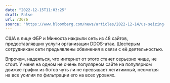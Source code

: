```yaml
---
date: "2022-12-15T11:03:25"
draft: False
url: /3676
source: "https://www.bloomberg.com/news/articles/2022-12-14/us-seizing-48-websites-that-offered-ready-made-ddos-attacks"
---
```


США в лице ФБР и Минюста накрыли сеть из 48 сайтов, предоставлявших услуги организации DDOS-атак. Шестерым сотрудникам сети предъявлены обвинения в связи с её деятельностью.

Впрочем, надеяться, что интернет от этого станет серьезно чище, не стоит. У меня на одном не очень популярном сайте на популярном движке трафик из ботов чуть ли не превышает легитимный, несмотря на все усилия по фильтрации его на всех уровнях.
